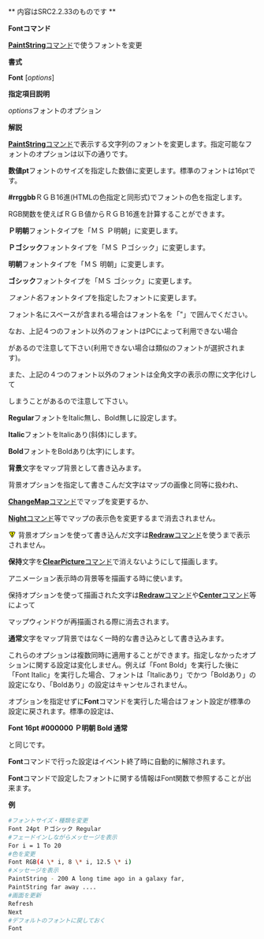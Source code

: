 ** 内容はSRC2.2.33のものです **

**Fontコマンド**

[**PaintString**コマンド](PaintStringコマンド.md)で使うフォントを変更

**書式**

**Font** [*options*]

**指定項目説明**

*options*フォントのオプション

**解説**

[**PaintString**コマンド](PaintStringコマンド.md)で表示する文字列のフォントを変更します。指定可能なフォントのオプションは以下の通りです。

**数値pt**フォントのサイズを指定した数値に変更します。標準のフォントは16ptです。

**#rrggbb**ＲＧＢ16進(HTMLの色指定と同形式)でフォントの色を指定します。

RGB関数を使えばＲＧＢ値からＲＧＢ16進を計算することができます。

**Ｐ明朝**フォントタイプを「ＭＳ Ｐ明朝」に変更します。

**Ｐゴシック**フォントタイプを「ＭＳ Ｐゴシック」に変更します。

**明朝**フォントタイプを「ＭＳ 明朝」に変更します。

**ゴシック**フォントタイプを「ＭＳ ゴシック」に変更します。

*フォント名*フォントタイプを指定したフォントに変更します。

フォント名にスペースが含まれる場合はフォント名を「"」で囲んでください。

なお、上記４つのフォント以外のフォントはPCによって利用できない場合

があるので注意して下さい(利用できない場合は類似のフォントが選択されます)。

また、上記の４つのフォント以外のフォントは全角文字の表示の際に文字化けして

しまうことがあるので注意して下さい。

**Regular**フォントをItalic無し、Bold無しに設定します。

**Italic**フォントをItalicあり(斜体)にします。

**Bold**フォントをBoldあり(太字)にします。

**背景**文字をマップ背景として書き込みます。

背景オプションを指定して書きこんだ文字はマップの画像と同等に扱われ、

[**ChangeMap**コマンド](ChangeMapコマンド.md)でマップを変更するか、

[**Night**コマンド](Nightコマンド.md)等でマップの表示色を変更するまで消去されません。

![](./images/bm0.gif) 背景オプションを使って書き込んだ文字は[**Redraw**コマンド](Redrawコマンド.md)を使うまで表示されません。

**保持**文字を[**ClearPicture**コマンド](ClearPictureコマンド.md)で消えないようにして描画します。

アニメーション表示時の背景等を描画する時に使います。

保持オプションを使って描画された文字は[**Redraw**コマンド](Redrawコマンド.md)や[**Center**コマンド](Centerコマンド.md)等によって

マップウィンドウが再描画される際に消去されます。

**通常**文字をマップ背景ではなく一時的な書き込みとして書き込みます。

これらのオプションは複数同時に適用することができます。指定しなかったオプションに関する設定は変化しません。例えば「Font Bold」を実行した後に「Font Italic」を実行した場合、フォントは「Italicあり」でかつ「Boldあり」の設定になり、「Boldあり」の設定はキャンセルされません。

オプションを指定せずに**Font**コマンドを実行した場合はフォント設定が標準の設定に戻されます。標準の設定は、

**Font 16pt #000000 Ｐ明朝 Bold 通常**

と同じです。

**Font**コマンドで行った設定はイベント終了時に自動的に解除されます。

**Font**コマンドで設定したフォントに関する情報はFont関数で参照することが出来ます。

**例**
```sh
#フォントサイズ・種類を変更
Font 24pt Ｐゴシック Regular
#フェードインしながらメッセージを表示
For i = 1 To 20
#色を変更
Font RGB(4 \* i, 8 \* i, 12.5 \* i)
#メッセージを表示
PaintString - 200 A long time ago in a galaxy far,
PaintString far away ....
#画面を更新
Refresh
Next
#デフォルトのフォントに戻しておく
Font
```

